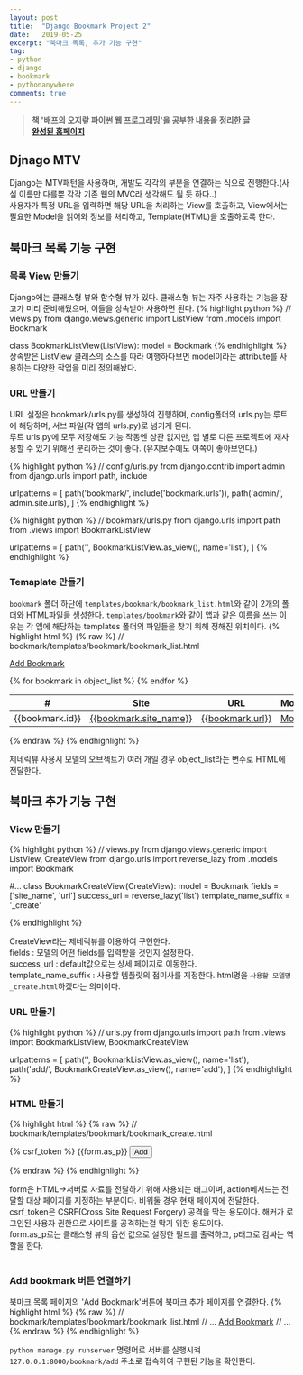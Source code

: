 ```yaml
---
layout: post
title:  "Django Bookmark Project 2"
date:   2019-05-25
excerpt: "북마크 목록, 추가 기능 구현"
tag:
- python
- django
- bookmark
- pythonanywhere
comments: true
---
```


> **책 '배프의 오지랖 파이썬 웹 프로그래밍'을 공부한 내용을 정리한 글**<br>
> **<a href="http://glowingedge.pythonanywhere.com/bookmark/">완성된 홈페이지</a>**

## Djnago MTV

Django는 MTV패턴을 사용하며, 개발도 각각의 부분을 연결하는 식으로 진행한다.(사실 이름만 다를뿐 각각 기존 웹의 MVC라 생각해도 될 듯 하다..)<br>
사용자가 특정 URL을 입력하면 해당 URL을 처리하는 View를 호출하고, View에서는 필요한 Model을 읽어와 정보를 처리하고, Template(HTML)을 호출하도록 한다.

## 북마크 목록 기능 구현
### 목록 View 만들기

Django에는 클래스형 뷰와 함수형 뷰가 있다. 클래스형 뷰는 자주 사용하는 기능을 장고가 미리 준비해뒀으며, 이들을 상속받아 사용하면 된다.
{% highlight python %}
// views.py
from django.views.generic import ListView
from .models import Bookmark

class BookmarkListView(ListView):
    model = Bookmark
{% endhighlight %}
상속받은 ListView 클래스의 소스를 따라 여행하다보면 model이라는 attribute를 사용하는 다양한 작업을 미리 정의해놨다.

### URL 만들기

URL 설정은 bookmark/urls.py를 생성하여 진행하며, config폴더의 urls.py는 루트에 해당하며, 서브 파일(각 앱의 urls.py)로 넘기게 된다.<br>
루트 urls.py에 모두 저장해도 기능 작동엔 상관 없지만, 앱 별로 다른 프로젝트에 재사용할 수 있기 위해선 분리하는 것이 좋다. (유지보수에도 이쪽이 좋아보인다.)<br>
 
{% highlight python %}
// config/urls.py
from django.contrib import admin
from django.urls import path, include

urlpatterns = [
    path('bookmark/', include('bookmark.urls')),
    path('admin/', admin.site.urls),
]
{% endhighlight %}

{% highlight python %}
// bookmark/urls.py
from django.urls import path
from .views import BookmarkListView

urlpatterns = [
    path('', BookmarkListView.as_view(), name='list'),
]
{% endhighlight %}

### Temaplate 만들기
`bookmark` 폴더 하단에 `templates/bookmark/bookmark_list.html`와 같이 2개의 폴더와 HTML파일을 생성한다. `templates/bookmark`와 같이 앱과 같은 이름을 쓰는 이유는 각 앱에 해당하는 templates 폴더의 파일들을 찾기 위해 정해진 위치이다.
{% highlight html %}
{% raw %}
// bookmark/templates/bookmark/bookmark_list.html
  <div class="btn-group">
        <a href="#" class="btn btn-info">Add Bookmark</a>
    </div>
    <p></p>
    <table class="table">
        <thead>
            <tr>
                <th scope="col">#</th>
                <th scope="col">Site</th>
                <th scope="col">URL</th>
                <th scope="col">Modify</th>
                <th scope="col">Delete</th>
            </tr>
        </thead>
        <tbody>
            {% for bookmark in object_list %}
                <tr>
                    <td>{{bookmark.id}}</td>
                    <td><a href="#">{{bookmark.site_name}}</a></td>
                    <td><a href="{{bookmark.url}}" target="_blank">{{bookmark.url}}</a></td>
                    <td><a href="#" class="btn btn-success btn-sm">Modify</a></td>
                    <td><a href="#" class="btn btn-danger btn-sm">Delete</a></td>
                </tr>
            {% endfor %}
        </tbody>
    </table>
{% endraw %}
{% endhighlight %}

제네릭뷰 사용시 모델의 오브젝트가 여러 개일 경우 object_list라는 변수로 HTML에 전달한다.

## 북마크 추가 기능 구현

### View 만들기

{% highlight python %}
// views.py
from django.views.generic import ListView, CreateView
from django.urls import reverse_lazy
from .models import Bookmark

#...
class BookmarkCreateView(CreateView):
    model = Bookmark
    fields = ['site_name', 'url']
    success_url = reverse_lazy('list')
    template_name_suffix = '_create'

{% endhighlight %}

CreateView라는 제네릭뷰를 이용하여 구현한다.<br>
fields : 모델의 어떤 fields를 입력받을 것인지 설정한다.<br>
success_url : default값으로는 상세 페이지로 이동한다.<br>
template_name_suffix : 사용할 템플릿의 접미사를 지정한다. html명을 `사용할 모델명_create.html`하겠다는 의미이다.

### URL 만들기
{% highlight python %}
// urls.py
from django.urls import path
from .views import BookmarkListView, BookmarkCreateView


urlpatterns = [
    path('', BookmarkListView.as_view(), name='list'),
    path('add/', BookmarkCreateView.as_view(), name='add'),
]
{% endhighlight %}

### HTML 만들기

{% highlight html %}
{% raw %}
// bookmark/templates/bookmark/bookmark_create.html
    <form action="" method="post">
        {% csrf_token %}
        {{form.as_p}}
        <input type="submit" value="Add" class="btn btn-info btn-sm">
    </form>
{% endraw %}
{% endhighlight %}

form은 HTML->서버로 자료를 전달하기 위해 사용되는 태그이며, action메서드는 전달할 대상 페이지를 지정하는 부분이다. 비워둘 경우 현재 페이지에 전달한다.<br>
csrf_token은 CSRF(Cross Site Request Forgery) 공격을 막는 용도이다. 해커가 로그인된 사용자 권한으로 사이트를 공격하는걸 막기 위한 용도이다.<br>
form.as_p로는 클래스형 뷰의 옵션 값으로 설정한 필드를 출력하고, p태그로 감싸는 역할을 한다.<br><br>

### Add bookmark 버튼 연결하기
북마크 목록 페이지의 'Add Bookmark'버튼에 북마크 추가 페이지를 연결한다.
{% highlight html %}
{% raw %}
// bookmark/templates/bookmark/bookmark_list.html
// ...
    <a href="{% url 'add' %}" class="btn btn-info">Add Bookmark</a>
// ...
{% endraw %}
{% endhighlight %}

`python manage.py runserver` 명령어로 서버를 실행시켜 `127.0.0.1:8000/bookmark/add` 주소로 접속하여 구현된 기능을 확인한다.